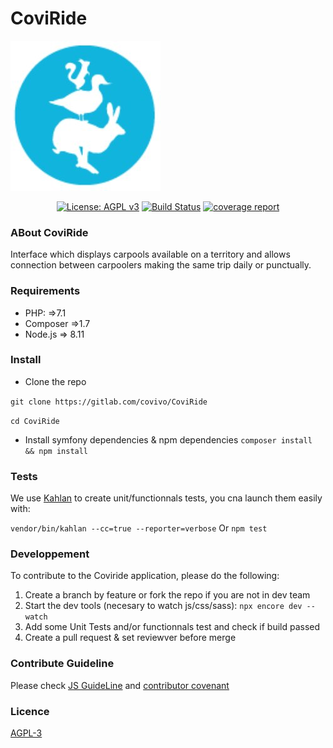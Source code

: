 CoviRide
=======

![Logo Coviride](logo.jpg)


<p align="center">
  <a href="https://www.gnu.org/licenses/agpl-3.0" ><img alt="License: AGPL v3" src="https://img.shields.io/badge/License-AGPL%20v3-blue.svg"/></a>
  <a href="https://gitlab.com/covivo/CoviRide/-/jobs"><img alt="Build Status" src="https://gitlab.com/covivo/CoviRide/badges/master/build.svg"></a>
  <a href="https://gitlab.com/covivo/CoviRide/commits/master"><img alt="coverage report" src="https://gitlab.com/covivo/CoviRide/badges/master/coverage.svg" /></a>
</p>

### ABout CoviRide

Interface which displays carpools available on a territory and allows connection between carpoolers making the same trip daily or punctually.


### Requirements

- PHP: =>7.1
- Composer =>1.7
- Node.js => 8.11


### Install

- Clone the repo

`git clone https://gitlab.com/covivo/CoviRide`

`cd CoviRide`

- Install symfony dependencies & npm dependencies
`composer install && npm install`


### Tests

We use [Kahlan](https://kahlan.github.io/docs/) to create unit/functionnals tests, you cna launch them easily with:

`vendor/bin/kahlan --cc=true --reporter=verbose`
Or
`npm test`


### Developpement

To contribute to the Coviride application, please do the following:

1. Create a branch by feature or fork the repo if you are not in dev team
2. Start the dev tools (necesary to watch js/css/sass):
	`npx encore dev --watch`
3. Add some Unit Tests and/or functionnals test and check if build passed
3. Create a pull request & set reviewver before merge


### Contribute Guideline

Please check [JS GuideLine](https://github.com/airbnb/javascript#whitespace) and [contributor covenant](https://www.contributor-covenant.org)


### Licence
[AGPL-3](https://www.gnu.org/licenses/agpl-3.0)
